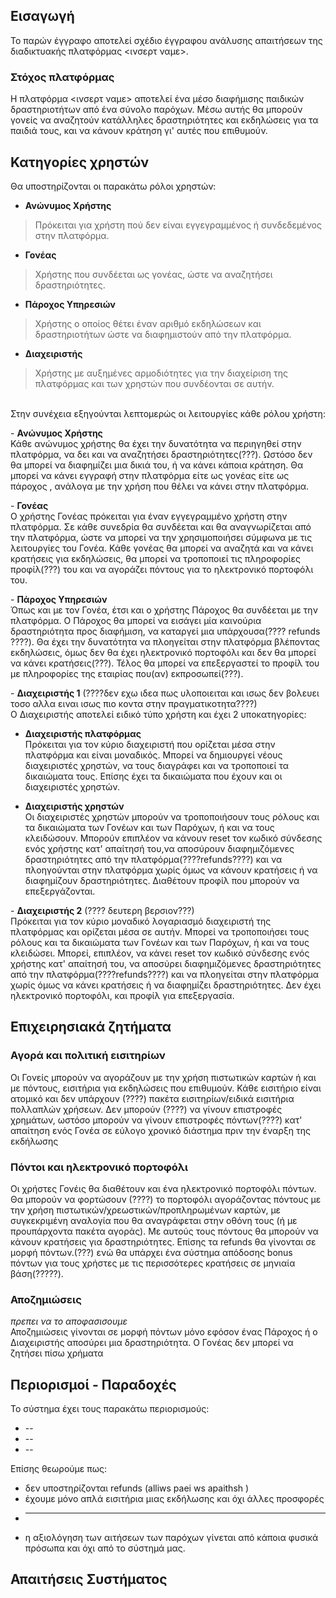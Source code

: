 ## Εισαγωγή 
Το παρών έγγραφο αποτελεί σχέδιο έγγραφου ανάλυσης απαιτήσεων της διαδικτυακής πλατφόρμας <ινσερτ ναμε>.
### Στόχος πλατφόρμας
Η πλατφόρμα <ινσερτ ναμε> αποτελεί ένα μέσο διαφήμισης παιδικών δραστηριοτήτων από ένα σύνολο παρόχων. Μέσω αυτής θα μπορούν γονείς να αναζητούν κατάλληλες δραστηριότητες και εκδηλώσεις για τα παιδιά τους, και να κάνουν κράτηση γι' αυτές που επιθυμούν.

## Κατηγορίες χρηστών
Θα υποστηρίζονται οι παρακάτω ρόλοι χρηστών:

* **Ανώνυμος Χρήστης**
 >Πρόκειται για χρήστη πού δεν είναι εγγεγραμμένος ή συνδεδεμένος στην πλατφόρμα. 

* **Γονέας** 
>Χρήστης που συνδέεται ως γονέας, ώστε να αναζητήσει δραστηριότητες. 

* **Πάροχος Υπηρεσιών**
>Χρήστης ο οποίος θέτει έναν αριθμό εκδηλώσεων και δραστηριοτήτων ώστε να διαφημιστούν από την πλατφόρμα.

* **Διαχειριστής**
>Χρήστης με αυξημένες αρμοδιότητες για την διαχείριση της πλατφόρμας και των χρηστών που συνδέονται σε αυτήν.

<br/>
Στην συνέχεια εξηγούνται λεπτομερώς οι λειτουργίες κάθε ρόλου χρήστη:

\- **Ανώνυμος Χρήστης**  
Κάθε ανώνυμος χρήστης θα έχει την δυνατότητα να περιηγηθεί στην πλατφόρμα, να δει και να αναζητήσει δραστηριότητες(???). Ωστόσο δεν θα μπορεί να διαφημίζει μια δικιά του, ή να κάνει κάποια κράτηση. Θα μπορεί να κάνει εγγραφή στην πλατφόρμα είτε ως γονέας είτε ως πάροχος , ανάλογα με την χρήση που θέλει να κάνει στην πλατφόρμα.

\- **Γονέας**  
Ο χρήστης Γονέας πρόκειται για έναν εγγεγραμμένο χρήστη στην πλατφόρμα. Σε κάθε συνεδρία θα συνδέεται και θα αναγνωρίζεται από την πλατφόρμα, ώστε να μπορεί να την χρησιμοποιήσει σύμφωνα με τις λειτουργίες του Γονέα. Κάθε γονέας θα μπορεί να αναζητά και να κάνει κρατήσεις για εκδηλώσεις, θα μπορεί να τροποποιεί τις πληροφορίες προφίλ(???) του και να αγοράζει πόντους για το ηλεκτρονικό πορτοφόλι του.

\- **Πάροχος Υπηρεσιών**  
Όπως και με τον Γονέα, έτσι και ο χρήστης Πάροχος θα συνδέεται με την πλατφόρμα. Ο Πάροχος θα μπορεί να εισάγει μία καινούρια δραστηριότητα προς διαφήμιση, να καταργεί μια υπάρχουσα(???? refunds ????). Θα έχει την δυνατότητα να πλοηγείται στην πλατφόρμα βλέποντας εκδηλώσεις, όμως δεν θα έχει ηλεκτρονικό πορτοφόλι και δεν θα μπορεί να κάνει κρατήσεις(???). Τέλος θα μπορεί να επεξεργαστεί το προφίλ του με πληροφορίες της εταιρίας που(αν) εκπροσωπεί(???).

\- **Διαχειριστής 1** (????δεν εχω ιδεα πως υλοποιειται και ισως δεν βολευει τοσο αλλα ειναι ισως πιο κοντα στην πραγματικοτητα????)  
Ο Διαχειριστής αποτελεί ειδικό τύπο χρήστη και έχει 2 υποκατηγορίες:

- **Διαχειριστής πλατφόρμας**  
Πρόκειται για τον κύριο διαχειριστή που ορίζεται μέσα στην πλατφόρμα και είναι μοναδικός. Μπορεί να δημιουργεί νέους διαχειριστές χρηστών, να τους διαγράφει και να τροποποιεί τα δικαιώματα τους. Επίσης έχει τα δικαιώματα που έχουν και οι διαχειριστές χρηστών.

- **Διαχειριστής χρηστών**  
Οι διαχειριστές χρηστών μπορούν να τροποποιήσουν τους ρόλους και τα δικαιώματα των Γονέων και των Παρόχων, ή και να τους κλειδώσουν. Μπορούν επιπλέον να κάνουν reset τον κωδικό σύνδεσης ενός χρήστης κατ' απαίτησή του,να αποσύρουν διαφημιζόμενες δραστηριότητες από την πλατφόρμα(????refunds????) και να πλοηγούνται στην πλατφόρμα χωρίς όμως να κάνουν κρατήσεις ή να διαφημίζουν δραστηριότητες. Διαθέτουν προφίλ που μπορούν να επεξεργάζονται.

\- **Διαχειριστής 2** (???? δευτερη βερσιον???)  
Πρόκειται για τον κύριο μοναδικό λογαριασμό διαχειριστή της πλατφόρμας και ορίζεται μέσα σε αυτήν. Μπορεί να τροποποιήσει τους ρόλους και τα δικαιώματα των Γονέων και των Παρόχων, ή και να τους κλειδώσει. Μπορεί, επιπλέον, να κάνει reset τον κωδικό σύνδεσης ενός χρήστης κατ' απαίτησή του, να αποσύρει διαφημιζόμενες δραστηριότητες από την πλατφόρμα(????refunds????) και να πλοηγείται στην πλατφόρμα χωρίς όμως να κάνει κρατήσεις ή να διαφημίζει δραστηριότητες. Δεν έχει ηλεκτρονικό πορτοφόλι, και προφίλ για επεξεργασία.

## Επιχειρησιακά ζητήματα

### Αγορά και πολιτική εισιτηρίων  
Οι Γονείς μπορούν να αγοράζουν με την χρήση πιστωτικών καρτών ή και με πόντους, εισιτήρια για εκδηλώσεις που επιθυμούν. Κάθε εισιτήριο είναι ατομικό και δεν υπάρχουν (????) πακέτα εισιτηρίων/ειδικά εισιτήρια πολλαπλών χρήσεων. Δεν μπορούν (????) να γίνουν επιστροφές χρημάτων, ωστόσο μπορούν να γίνουν επιστροφές πόντων(????) κατ' απαίτηση ενός Γονέα σε εύλογο χρονικό διάστημα πριν την έναρξη της εκδήλωσης

### Πόντοι και ηλεκτρονικό πορτοφόλι
Οι χρήστες Γονέις θα διαθέτουν και ένα ηλεκτρονικό πορτοφόλι πόντων. Θα μπορούν να φορτώσουν (????) το πορτοφόλι αγοράζοντας πόντους με την χρήση πιστωτικών/χρεωστικών/προπληρωμένων καρτών, με συγκεκριμένη αναλογία που θα αναγράφεται στην οθόνη τους (ή με προυπάρχοντα πακέτα αγοράς). Με αυτούς τους πόντους θα μπορούν να κάνουν κρατήσεις για δραστηριότητες. Επίσης τα refunds θα γίνονται σε μορφή πόντων.(???) ενώ θα υπάρχει ένα σύστημα απόδοσης bonus πόντων για τους χρήστες με τις περισσότερες κρατήσεις σε μηνιαία βάση(?????).

### Αποζημιώσεις
_πρεπει να το αποφασισουμε_  
Αποζημιώσεις γίνονται σε μορφή πόντων μόνο εφόσον ένας Πάροχος ή ο Διαχειριστής αποσύρει μια δραστηριότητα. Ο Γονέας δεν μπορεί να ζητήσει πίσω χρήματα

### 

## Περιορισμοί - Παραδοχές
Το σύστημα έχει τους παρακάτω περιορισμούς:

* --
* --
* --

Επίσης θεωρούμε πως:

* δεν υποστηρίζονται refunds (alliws paei ws apaithsh )
* έχουμε μόνο απλά εισιτήρια μιας εκδήλωσης και όχι άλλες προσφορές
* ---
* η αξιολόγηση των αιτήσεων των παρόχων γίνεται από κάποια φυσικά πρόσωπα και όχι από το σύστημά μας.

## Απαιτήσεις Συστήματος


